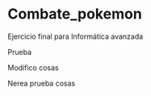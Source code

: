 # Combate_pokemon
Ejercicio final para Informática avanzada


Prueba


Modifico cosas

Nerea prueba cosas
